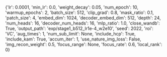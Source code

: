 {'lr': 0.0001, 'min_lr': 0.0, 'weight_decay': 0.05, 'num_epoch': 10, 'warmup_epochs': 2, 'batch_size': 512, 'clip_grad': 0.8, 'mask_ratio': 0.1, 'patch_size': 4, 'embed_dim': 1024, 'decoder_embed_dim': 512, 'depth': 24, 'num_heads': 16, 'decoder_num_heads': 16, 'mlp_ratio': 1.0, 'close_wandb': True, 'output_path': 'exp/stage1_b512_lr1e-4_w2e10', 'seed': 2022, 'roi': 'VC', 'aug_times': 1, 'num_sub_limit': None, 'include_hcp': True, 'include_kam': True, 'accum_iter': 1, 'use_nature_img_loss': False, 'img_recon_weight': 0.5, 'focus_range': None, 'focus_rate': 0.6, 'local_rank': 0}
